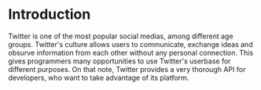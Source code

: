 # Introduction
Twitter is one of the most popular social medias, among different age groups. Twitter's culture allows users to communicate, exchange ideas and obsurve information from each other without any personal connection. This gives programmers many opportunities to use Twitter's userbase for different purposes. On that note, Twitter provides a very thorough API for developers, who want to take advantage of its platform. 
